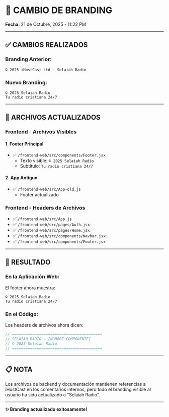 # 🎨 CAMBIO DE BRANDING

**Fecha:** 21 de Octubre, 2025 - 11:22 PM

---

## ✅ CAMBIOS REALIZADOS

### **Branding Anterior:**
```
© 2025 iHostCast Ltd - Selaiah Radio
```

### **Nuevo Branding:**
```
© 2025 Selaiah Radio
Tu radio cristiana 24/7
```

---

## 📝 ARCHIVOS ACTUALIZADOS

### **Frontend - Archivos Visibles**

#### **1. Footer Principal**
- ✅ `/frontend-web/src/components/Footer.jsx`
  - Texto visible: `© 2025 Selaiah Radio`
  - Subtítulo: `Tu radio cristiana 24/7`

#### **2. App Antiguo**
- ✅ `/frontend-web/src/App-old.js`
  - Footer actualizado

### **Frontend - Headers de Archivos**
- ✅ `/frontend-web/src/App.js`
- ✅ `/frontend-web/src/pages/Auth.jsx`
- ✅ `/frontend-web/src/pages/Home.jsx`
- ✅ `/frontend-web/src/components/Navbar.jsx`
- ✅ `/frontend-web/src/components/Footer.jsx`

---

## 🎯 RESULTADO

### **En la Aplicación Web:**
El footer ahora muestra:
```
© 2025 Selaiah Radio
Tu radio cristiana 24/7
```

### **En el Código:**
Los headers de archivos ahora dicen:
```javascript
// ========================================
// SELAIAH RADIO - [NOMBRE COMPONENTE]
// © 2025 Selaiah Radio
// ========================================
```

---

## 📋 NOTA

Los archivos de backend y documentación mantienen referencias a iHostCast en los comentarios internos, pero todo el branding visible al usuario ha sido actualizado a "Selaiah Radio".

---

**✨ Branding actualizado exitosamente!**
